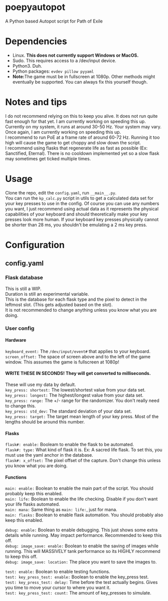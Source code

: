 # poepyautopot
A Python based Autopot script for Path of Exile

# Dependencies
* Linux. <b>This does not currently support Windows or MacOS.</b>
* Sudo. This requires access to a /dev/input device.
* Python3. Duh.
* Python packages: `evdev pillow pyyaml`
* <b>Note:</b>The game must be in fullscreen at 1080p. Other methods might eventually be supported. You can always fix this yourself though.

# Notes and tips
I do not recommend relying on this to keep you alive. It does not run quite fast enough for that yet. I am currently working on speeding this up. </br>
Currently on my system, it runs at around 30-50 Hz. Your system may vary. Once again, I am currently working on speeding this up. </br>
I recommend to run PoE at a frame rate of around 60-72 Hz. Running it too high will cause the game to get choppy and slow down the script. </br>
I recommend using flasks that regenerate life as fast as possible (Ex: Sanctified, Eternal). There is no cooldown implemented yet so a slow flask may sometimes get ticked multiple times. </br>

# Usage
Clone the repo, edit the `config.yaml`, run `__main__.py`. </br>
You can run the `kp_calc.py` script in utils to get a calculated data set for your key presses to use in the config. Of course you can use any numbers you want, I just recommend using actual data as it represents the physical capabilities of your keyboard and should theoretically make your key presses look more human. If your keyboard key presses physically cannot be shorter than 28 ms, you shouldn't be emulating a 2 ms key press. </br>

# Configuration
## config.yaml
### Flask database
This is still a WIP. </br>
Duration is still an experimental variable. </br>
This is the database for each flask type and the pixel to detect in the leftmost slot. (This gets adjusted based on the slot). </br>
It is not recommended to change anything unless you know what you are doing. </br>

### User config
#### Hardware
`keyboard_event:` The `/dev/input/event#` that applies to your keyboard. </br>
`screen_offset:` The space of screen above and to the left of the game window. This assumes the game is fullscreen at 1080p! </br>

#### WRITE THESE IN SECONDS! They will get converted to milliseconds. </br>
These will use my data by default. </br>
`key_press: shortest:` The lowest/shortest value from your data set. </br>
`key_press: longest:` The highest/longest value from your data set. </br>
`key_press: range:` The +/- range for the randomizer. You don't really need to change this. </br>
`key_press: std_dev:` The standard deviation of your data set. </br>
`key_press: target:` The target mean length of your key press. Most of the lengths should be around this number. <br>

#### Flasks
`flask#: enable:` Booleam to enable the flask to be automated. </br>
`flask#: type:` What kind of flask it is. Ex: A sacred life flask. To set this, you must use the yaml anchor in the database. </br>
`flask#: x_offset:` The pixel offset of the capture. Don't change this unless you know what you are doing. </br>

#### Functions
`main: enable:` Boolean to enable the main part of the script. You should probably keep this enabled. </br>
`main: life:` Boolean to enable the life checking. Disable if you don't want your life flasks automated. </br>
`main: mana:` Same thing as `main: life:`, just for mana. </br>
`main: flasks:` Boolean to enable flask automation. You should probably also keep this enabled. </br>

`debug: enable:` Boolean to enable debugging. This just shows some extra details while running. May impact performance. Recommended to keep this off. </br>
`debug: image_save: enable:` Boolean to enable the saving of images while running. This will MASSIVELY tank performance so its HIGHLY recommend to keep this off. </br>
`debug: image_save: location:` The place you want to save the images to. </br>

`test: enable:` Boolean to enable testing functions. </br>
`test: key_press_test: enable:` Boolean to enable the key_press test. </br>
`test: key_press_test: delay:` Time before the test actually begins. Gives you time to move your cursor to where you want it. </br>
`test: key_press_test: count:` The amount of key_presses to simulate. </br>
